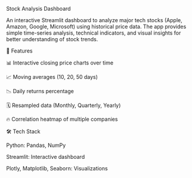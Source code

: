 Stock Analysis Dashboard

An interactive Streamlit dashboard to analyze major tech stocks (Apple, Amazon, Google, Microsoft) using historical price data. The app provides simple time-series analysis, technical indicators, and visual insights for better understanding of stock trends.

🚀 Features

📊 Interactive closing price charts over time

📈 Moving averages (10, 20, 50 days)

📉 Daily returns percentage

🗓️ Resampled data (Monthly, Quarterly, Yearly)

🔥 Correlation heatmap of multiple companies

🛠️ Tech Stack

Python: Pandas, NumPy

Streamlit: Interactive dashboard

Plotly, Matplotlib, Seaborn: Visualizations
